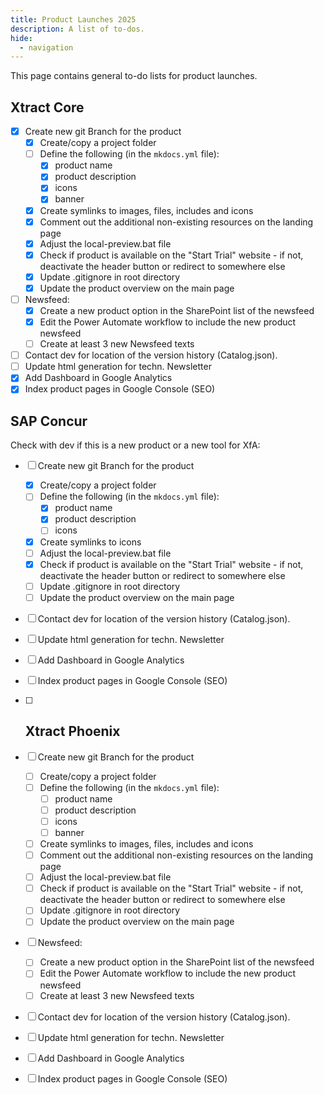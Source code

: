 ```yaml
---
title: Product Launches 2025
description: A list of to-dos.
hide:
  - navigation
---
```


This page contains general to-do lists for product launches.

## Xtract Core

- [x] Create new git Branch for the product
	- [x] Create/copy a project folder 
	- [ ] Define the following (in the `mkdocs.yml` file):
		- [x] product name
		- [x] product description
		- [x] icons 
		- [x] banner
	- [x] Create symlinks to images, files, includes and icons
	- [x] Comment out the additional non-existing resources on the landing page
	- [x] Adjust the local-preview.bat file
	- [x] Check if product is available on the "Start Trial" website - if not, deactivate the header button or redirect to somewhere else
	- [x] Update .gitignore in root directory
	- [x] Update the product overview on the main page
- [ ] Newsfeed:
	- [x] Create a new product option in the SharePoint list of the newsfeed
	- [x] Edit the Power Automate workflow to include the new product newsfeed
	- [ ] Create at least 3 new Newsfeed texts
- [ ] Contact dev for location of the version history (Catalog.json).
- [ ] Update html generation for techn. Newsletter
- [x] Add Dashboard in Google Analytics
- [x] Index product pages in Google Console (SEO)

## SAP Concur

Check with dev if this is a new product or a new tool for XfA:

- [ ] Create new git Branch for the product
	- [x] Create/copy a project folder 
	- [ ] Define the following (in the `mkdocs.yml` file):
		- [x] product name
		- [x] product description
		- [ ] icons 
	- [x] Create symlinks to icons
	- [ ] Adjust the local-preview.bat file
	- [x] Check if product is available on the "Start Trial" website - if not, deactivate the header button or redirect to somewhere else
	- [ ] Update .gitignore in root directory
	- [ ] Update the product overview on the main page
- [ ] Contact dev for location of the version history (Catalog.json).
- [ ] Update html generation for techn. Newsletter
- [ ] Add Dashboard in Google Analytics
- [ ] Index product pages in Google Console (SEO)

- [ ] ## Xtract Phoenix

- [ ] Create new git Branch for the product
	- [ ] Create/copy a project folder 
	- [ ] Define the following (in the `mkdocs.yml` file):
		- [ ] product name
		- [ ] product description
		- [ ] icons 
		- [ ] banner
	- [ ] Create symlinks to images, files, includes and icons
	- [ ] Comment out the additional non-existing resources on the landing page
	- [ ] Adjust the local-preview.bat file
	- [ ] Check if product is available on the "Start Trial" website - if not, deactivate the header button or redirect to somewhere else
	- [ ] Update .gitignore in root directory
	- [ ] Update the product overview on the main page
- [ ] Newsfeed:
	- [ ] Create a new product option in the SharePoint list of the newsfeed
	- [ ] Edit the Power Automate workflow to include the new product newsfeed
	- [ ] Create at least 3 new Newsfeed texts
- [ ] Contact dev for location of the version history (Catalog.json).
- [ ] Update html generation for techn. Newsletter
- [ ] Add Dashboard in Google Analytics
- [ ] Index product pages in Google Console (SEO)
